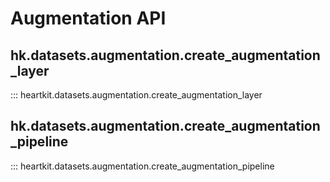 # Augmentation API

## hk.datasets.augmentation.create_augmentation_layer

::: heartkit.datasets.augmentation.create_augmentation_layer

## hk.datasets.augmentation.create_augmentation_pipeline

::: heartkit.datasets.augmentation.create_augmentation_pipeline
